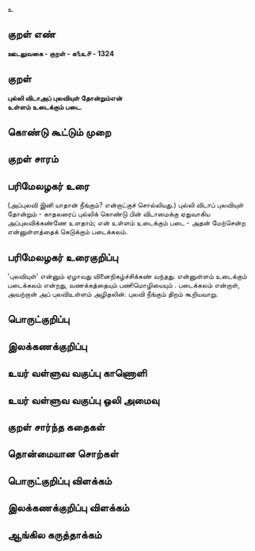 உ

## குறள் எண் 

**ஊடலுவகை - குறள் - க௩உ௪ - 1324**

## குறள் 

**புல்லி விடாஅப் புலவியுள் தோன்றும்என்  
உள்ளம் உடைக்கும் படை.** 

## கொண்டு கூட்டும் முறை


## குறள் சாரம் 


## பரிமேலழகர் உரை

(அப்புலவி இனி யாதான் நீங்கும்? என்றாட்குச் சொல்லியது.) புல்லி விடாப் புலவியுள் தோன்றும் - காதலரைப் புல்லிக் கொண்டு பின் விடாமைக்கு ஏதுவாகிய அப்புலவிக்கண்ணே உளதாம்; என் உள்ளம் உடைக்கும் படை - அதன் மேற்சென்ற என்னுள்ளத்தைக் கெடுக்கும் படைக்கலம்.

## பரிமேலழகர் உரைகுறிப்பு   

'புலவியுள்' என்னும் ஏழாவது வினைநிகழ்ச்சிக்கண் வந்தது. என்னுள்ளம் உடைக்கும் படைக்கலம் என்றது, வணக்கத்தையும் பணிமொழியையும் . படைக்கலம் என்றாள், அவற்றான் அப் புலவிஉள்ளம் அழிதலின். புலவி நீங்கும் திறம் கூறியவாறு.

## பொருட்குறிப்பு 


## இலக்கணக்குறிப்பு  


## உயர் வள்ளுவ வகுப்பு காணொளி


## உயர் வள்ளுவ வகுப்பு ஒலி அமைவு 

 
## குறள் சார்ந்த கதைகள் 


## தொன்மையான சொற்கள்


## பொருட்குறிப்பு விளக்கம்


## இலக்கணக்குறிப்பு விளக்கம்


## ஆங்கில கருத்தாக்கம் 


